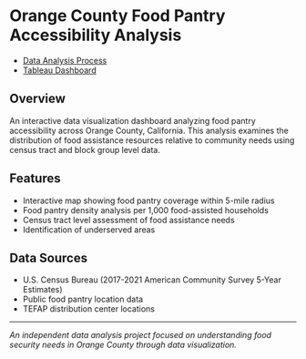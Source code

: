 # Orange County Food Pantry Accessibility Analysis

- [Data Analysis Process](SecondHarvest.md)
- [Tableau Dashboard](https://public.tableau.com/app/profile/heba.abdelrazzak/viz/FoodBankDashboard_17284458855700/Main)

## Overview
An interactive data visualization dashboard analyzing food pantry accessibility across Orange County, California. This analysis examines the distribution of food assistance resources relative to community needs using census tract and block group level data.

## Features
- Interactive map showing food pantry coverage within 5-mile radius
- Food pantry density analysis per 1,000 food-assisted households
- Census tract level assessment of food assistance needs
- Identification of underserved areas

## Data Sources
- U.S. Census Bureau (2017-2021 American Community Survey 5-Year Estimates)
- Public food pantry location data
- TEFAP distribution center locations

---
*An independent data analysis project focused on understanding food security needs in Orange County through data visualization.*
